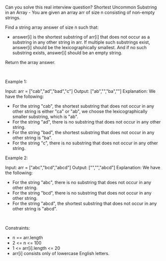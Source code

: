 Can you solve this real interview question? Shortest Uncommon Substring in an Array - You are given an array arr of size n consisting of non-empty strings.

Find a string array answer of size n such that:

 * answer[i] is the shortest substring of arr[i] that does not occur as a substring in any other string in arr. If multiple such substrings exist, answer[i] should be the lexicographically smallest. And if no such substring exists, answer[i] should be an empty string.

Return the array answer.

 

Example 1:


Input: arr = ["cab","ad","bad","c"]
Output: ["ab","","ba",""]
Explanation: We have the following:
- For the string "cab", the shortest substring that does not occur in any other string is either "ca" or "ab", we choose the lexicographically smaller substring, which is "ab".
- For the string "ad", there is no substring that does not occur in any other string.
- For the string "bad", the shortest substring that does not occur in any other string is "ba".
- For the string "c", there is no substring that does not occur in any other string.


Example 2:


Input: arr = ["abc","bcd","abcd"]
Output: ["","","abcd"]
Explanation: We have the following:
- For the string "abc", there is no substring that does not occur in any other string.
- For the string "bcd", there is no substring that does not occur in any other string.
- For the string "abcd", the shortest substring that does not occur in any other string is "abcd".


 

Constraints:

 * n == arr.length
 * 2 <= n <= 100
 * 1 <= arr[i].length <= 20
 * arr[i] consists only of lowercase English letters.